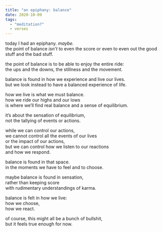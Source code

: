 ```yaml
---
title: "an epiphany: balance"
date: 2020-10-09
tags:
  - "meditation?"
  - verses
---
```


today I had an epiphany. 
<em>maybe.</em> <br />
the point of balance <em>isn’t</em> to even the score or even to even out the good stuff and the bad stuff.

<!-- excerpt -->

the point of balance is to be able to enjoy the entire ride: <br>
the ups and the downs, the stillness and the movement. <br>

balance is found in how we experience and live our lives. <br>
but we look instead to have a balanced experience of life. <br>

how we live is what we must balance. <br>
how we ride our highs and our lows <br>
is where we’ll find real balance and a sense of equilibrium. <br>

it’s about the sensation of equilibrium, <br>
not the tallying of events or actions. <br>

while we can control our actions, <br>
we cannot control all the events of our lives <br>
or the impact of our actions, <br>
but we can control how we listen to our reactions <br>
and how we respond. <br>

balance is found in that space. <br>
in the moments we have to feel and to choose. <br>

maybe balance is found in sensation, <br>
rather than keeping score <br>
with rudimentary understandings of karma. <br>

balance is felt in how we live: <br>
how we choose, <br>
how we react. <br>

of course, this might all be a bunch of bullshit, <br>
but it feels true enough for now.<br>